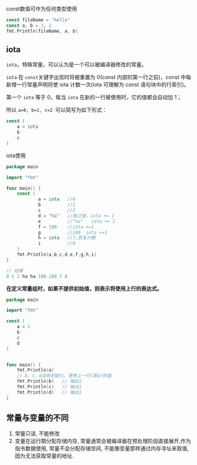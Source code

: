 const数值可作为任何类型使用

```go
const fileName = "hello"
const a, b = 1, 2
fmt.Println(fileName, a, b)
```

## iota

`iota`，特殊常量，可以认为是一个可以被编译器修改的常量。

`iota` 在 `const`关键字出现时将被重置为 0(const 内部的第一行之前)，const 中每新增一行常量声明将使 iota 计数一次(iota 可理解为 const 语句块中的行索引)。

第一个 `iota` 等于 0，每当 `iota` 在新的一行被使用时，它的值都会自动加 1；

所以 `a=0, b=1, c=2 `可以简写为如下形式：

```go
const (
    a = iota
    b
    c
)
```

iota使用

```go
package main

import "fmt"

func main() {
    const (
            a = iota   //0
            b          //1
            c          //2
            d = "ha"   //独立值，iota += 1
            e          //"ha"   iota += 1
            f = 100    //iota +=1
            g          //100  iota +=1
            h = iota   //7,恢复计数
            i          //8
    )
    fmt.Println(a,b,c,d,e,f,g,h,i)
}

// 结果
0 1 2 ha ha 100 100 7 8
```

**在定义常量组时，如果不提供初始值，则表示将使用上行的表达式。**

```go
package main

import "fmt"

const (
	a = 1
	b
	c
	d
)


func main() {
	fmt.Println(a)
	// b、c、d没有初始化，使用上一行(即a)的值
	fmt.Println(b)   // 输出1
	fmt.Println(c)   // 输出1
	fmt.Println(d)   // 输出1
}
```

## 常量与变量的不同

1. 常量只读, 不能修改
2. 变量在运行期分配存储内存, 常量通常会被编译器在预处理阶段直接展开,作为指令数据使用, 常量不会分配存储空间,  不能像变量那样通过内存寻址来取值, 因为无法获取常量的地址.











